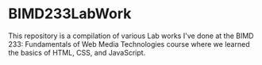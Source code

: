 # BIMD233LabWork
This repository is a compilation of various Lab works I've done at the BIMD 233: Fundamentals of Web Media Technologies course where we learned the basics of HTML, CSS, and JavaScript.  
